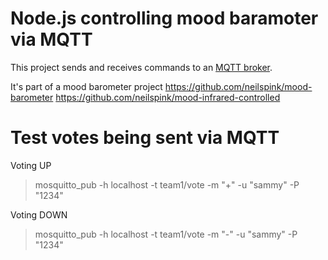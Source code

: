 # Node.js controlling mood baramoter via MQTT

This project sends and receives commands to an [MQTT broker](http://mqtt.org/). 

It's part of a mood barometer project
https://github.com/neilspink/mood-barometer
https://github.com/neilspink/mood-infrared-controlled

# Test votes being sent via MQTT

Voting UP
> mosquitto_pub -h localhost -t team1/vote -m "+" -u "sammy" -P "1234"

Voting DOWN
> mosquitto_pub -h localhost -t team1/vote -m "-" -u "sammy" -P "1234"